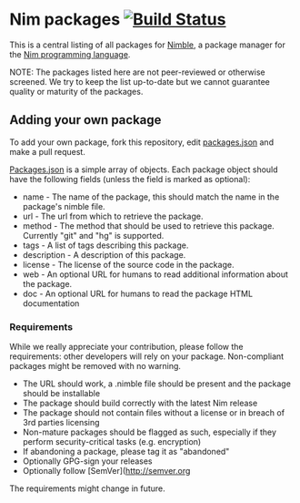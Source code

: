 # Nim packages [![Build Status](https://travis-ci.org/nim-lang/packages.svg?branch=master)](https://travis-ci.org/nim-lang/packages)

This is a central listing of all packages for
[Nimble](https://github.com/nim-lang/nimble), a package manager for the
[Nim programming language](http://nim-lang.org).

NOTE: The packages listed here are not peer-reviewed or otherwise screened. We try to keep the list up-to-date but we cannot guarantee quality or maturity of the packages.

## Adding your own package
To add your own package, fork this repository, edit
[packages.json](packages.json) and make a pull request.

[Packages.json](packages.json) is a simple array of objects. Each package
object should have the following fields (unless the field is marked as
optional):

  * name   - The name of the package, this should match the name in the package's
             nimble file.
  * url    - The url from which to retrieve the package.
  * method - The method that should be used to retrieve this package. Currently
             "git" and "hg" is supported.
  * tags   - A list of tags describing this package.
  * description - A description of this package.
  * license - The license of the source code in the package.
  * web    - An optional URL for humans to read additional information about
             the package.
  * doc    - An optional URL for humans to read the package HTML documentation

### Requirements

While we really appreciate your contribution, please follow the requirements: other developers will rely on your package. Non-compliant packages might be removed with no warning.

* The URL should work, a .nimble file should be present and the package should be installable
* The package should build correctly with the latest Nim release
* The package should not contain files without a license or in breach of 3rd parties licensing
* Non-mature packages should be flagged as such, especially if they perform security-critical tasks (e.g. encryption)
* If abandoning a package, please tag it as "abandoned"
* Optionally GPG-sign your releases
* Optionally follow [SemVer](http://semver.org

The requirements might change in future.
